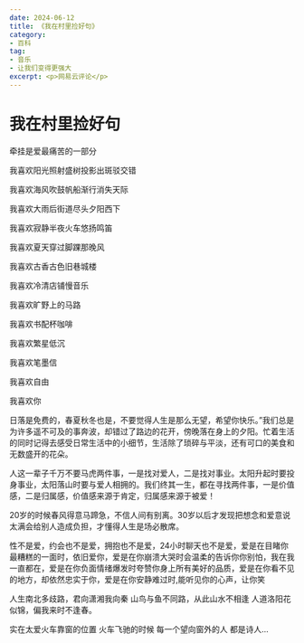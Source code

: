 ```yaml
---
date: 2024-06-12
title: 《我在村里捡好句》
category: 
- 百科
tag:
- 音乐
- 让我们变得更强大
excerpt: <p>网易云评论</p>
---
```

# 我在村里捡好句

牵挂是爱最痛苦的一部分

我喜欢阳光照射盛树投影出斑驳交错

我喜欢海风吹鼓帆船渐行消失天际

我喜欢大雨后街道尽头夕阳西下

我喜欢寂静半夜火车悠扬鸣笛

我喜欢夏天穿过脚踝那晚风

我喜欢古香古色旧巷城楼

我喜欢冷清店铺慢音乐

我喜欢旷野上的马路

我喜欢书配杯咖啡

我喜欢繁星低沉

我喜欢笔墨信

我喜欢自由

我喜欢你


日落是免费的，春夏秋冬也是，不要觉得人生是那么无望，希望你快乐。”我们总是为许多遥不可及的事奔波，却错过了路边的花开，傍晚落在身上的夕阳。忙着生活的同时记得去感受日常生活中的小细节，生活除了琐碎与平淡，还有可口的美食和无数盛开的花朵。


人这一辈子千万不要马虎两件事，一是找对爱人，二是找对事业。太阳升起时要投身事业，太阳落山时要与爱人相拥的。我们终其一生，都在寻找两件事，一是价值感，二是归属感，价值感来源于肯定，归属感来源于被爱！


20岁的时候春风得意马蹄急，不信人间有别离。30岁以后才发现把想念和爱意说太满会给别人造成负担，才懂得人生是场必散席。

性不是爱，约会也不是爱，拥抱也不是爱，24小时聊天也不是爱，爱是在目睹你最糟糕的一面时，依旧爱你，爱是在你崩溃大哭时会温柔的告诉你你别怕，我在我一直都在，爱是在你负面情绪爆发时夸赞你身上所有美好的品质，爱是在你看不见的地方，却依然忠实于你，爱是在你安静难过时,能听见你的心声，让你笑



人生南北多歧路，君向潇湘我向秦
山鸟与鱼不同路，从此山水不相逢
人道洛阳花似锦，偏我来时不逢春。


实在太爱火车靠窗的位置 
火车飞驰的时候 
每一个望向窗外的人 
都是诗人…
